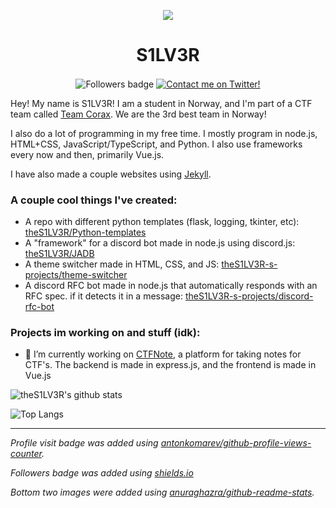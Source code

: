 <p align="center">
  <img src="https://gravatar.com/avatar/708126e718f81d89e6daffba2b153c72.png?size=256&d=retro" align="center"/>
  <h1 align="center">S1LV3R</h1>
  <p align="center">
    <img alt="Followers badge" src="https://img.shields.io/github/followers/theS1LV3R?label=Followers&style=flat" align="center"/>
    <a href="https://twitter.com/s1lv3r__" align="center"><img alt="Contact me on Twitter!" src="https://img.shields.io/badge/Contact%20me%20on%20twitter!-s1lv3r___-%231da1f2" align="center"></a>
  </p>
</p>

Hey! My name is S1LV3R! I am a student in Norway, and I'm part of a CTF team called [Team Corax](https://corax.team). We are the 3rd best team in Norway!

I also do a lot of programming in my free time. I mostly program in node.js, HTML+CSS, JavaScript/TypeScript, and Python. I also use frameworks every now and then, primarily Vue.js.

I have also made a couple websites using [Jekyll](https://jekyllrb.com/).

### A couple cool things I've created:

- A repo with different python templates (flask, logging, tkinter, etc): [theS1LV3R/Python-templates](https://github.com/theS1LV3R/Python-templates)
- A "framework" for a discord bot made in node.js using discord.js: [theS1LV3R/JADB](https://github.com/theS1LV3R/JADB)
- A theme switcher made in HTML, CSS, and JS: [theS1LV3R-s-projects/theme-switcher](https://github.com/theS1LV3R-s-projects/theme-switcher)
- A discord RFC bot made in node.js that automatically responds with an RFC spec. if it detects it in a message: [theS1LV3R-s-projects/discord-rfc-bot](https://github.com/theS1LV3R-s-projects/discord-rfc-bot)

### Projects im working on and stuff (idk):

- 🔭 I’m currently working on [CTFNote](https://github.com/CTFNote), a platform for taking notes for CTF's. The backend is made in express.js, and the frontend is made in Vue.js

![theS1LV3R's github stats](https://github-readme-stats.vercel.app/api?username=theS1LV3R&count_private=true&include_all_commits=true&show_icons=true)

![Top Langs](https://github-readme-stats.vercel.app/api/top-langs/?username=theS1LV3R&hide=roff&layout=compact)

----

*Profile visit badge was added using [antonkomarev/github-profile-views-counter](https://github.com/antonkomarev/github-profile-views-counter).*

*Followers badge was added using [shields.io](https://shields.io)*

*Bottom two images were added using [anuraghazra/github-readme-stats](https://github.com/anuraghazra/github-readme-stats).*

<!--
**theS1LV3R/theS1LV3R** is a ✨ _special_ ✨ repository because its `README.md` (this file) appears on your GitHub profile.

What's this? You are actually interested enough to go to the source of this readme? Well then you get a small bit of extra info


- 👯 I’m looking to collaborate on ...
- 💬 Ask me about ...
- 📫 How to reach me: Make an issue in this repo
- 😄 Pronouns: I use any pronoun!
- ⚡ Fun fact: I am bisexual and nonbinary!

-->
